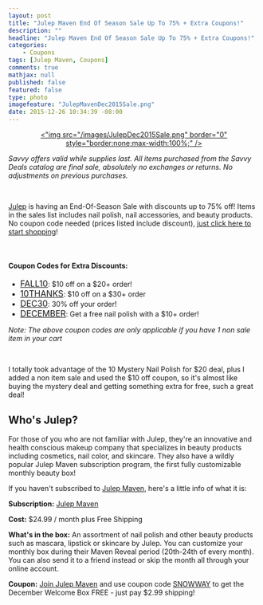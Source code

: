 ```yaml
---
layout: post
title: "Julep Maven End Of Season Sale Up To 75% + Extra Coupons!"
description: ""
headline: "Julep Maven End Of Season Sale Up To 75% + Extra Coupons!"
categories: 
    - Coupons
tags: [Julep Maven, Coupons]
comments: true
mathjax: null
published: false
featured: false
type: photo
imagefeature: "JulepMavenDec2015Sale.png"
date: 2015-12-26 10:34:39 -08:00
---
```


<center><a href="http://refer.julep.com/v2/share/6232653664775881338" target="_blank"><"img src="/images/JulepDec2015Sale.png" border="0" style="border:none;max-width:100%;" /></a></center>
<p><i>Savvy offers valid while supplies last. All items purchased from the Savvy Deals catalog are final sale, absolutely no exchanges or returns. No adjustments on previous purchases.</i></p>

<br>

<p><a href="http://refer.julep.com/v2/share/6232653664775881338" target="_blank">Julep</a> is having an End-Of-Season Sale with discounts up to 75% off! Items in the sales list includes nail polish, nail accessories, and beauty products. No coupon code needed (prices listed include discount), <a href="http://refer.julep.com/v2/share/6232653664775881338" target="_blank"> just click here to start shopping</a>!</p> 

<br>

<H4>Coupon Codes for Extra Discounts:</H4>
<ul>
<li><a href="http://refer.julep.com/v2/share/6232653664775881338" target="_blank"><big>FALL10</big></a>: $10 off on a $20+ order!</li>
<li><a href="http://refer.julep.com/v2/share/6232653664775881338" target="_blank"><big>10THANKS</big></a>: $10 off on a $30+ order</li>
<li><a href="http://refer.julep.com/v2/share/6232653664775881338" target="_blank"><big>DEC30</big></a>: 30% off your order!</li>
<li><a href="http://refer.julep.com/v2/share/6232653664775881338" target="_blank"><big>DECEMBER</big></a>: Get a free nail polish with a $10+ order!</li>
</ul>

<p><i>Note: The above coupon codes are only applicable if you have 1 non sale item in your cart</i></p>

<br>

<p>I totally took advantage of the 10 Mystery Nail Polish for $20 deal, plus I added a non item sale and used the $10 off coupon, so it's almost like buying the mystery deal and getting something extra for free, such a great deal!</p>

## Who's Julep?
<p>For those of you who are not familiar with Julep, they're an innovative and health conscious makeup company that specializes in beauty products including cosmetics, nail color, and skincare. 
They also have a wildly popular Julep Maven subscription program, the first fully customizable monthly beauty box!</p>

<p>If you haven't subscribed to <a href="http://refer.julep.com/v2/share/6232653664775881338" target="_blank">Julep Maven</a>, here's a little info of what it is:</p>

<p><b>Subscription:</b> <a href="http://refer.julep.com/v2/share/6232653664775881338" target="_blank">Julep Maven</a></p>
<p><b>Cost:</b> $24.99 / month plus Free Shipping</p>
<p><b>What's in the box:</b> An assortment of nail polish and other beauty products such as mascara, lipstick or skincare by Julep. 
You can customize your monthly box during their Maven Reveal period (20th-24th of every month). 
You can also send it to a friend instead or skip the month all through your online account.</p>
<p><b>Coupon:</b> <a href="http://refer.julep.com/v2/share/6232653664775881338" target="_blank">Join Julep Maven</a> and use coupon code <a href="http://refer.julep.com/v2/share/6232653664775881338" target="_blank">SNOWWAY</a> to get the December Welcome Box FREE - just pay $2.99 shipping!</p>

